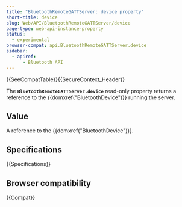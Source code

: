 ```yaml
---
title: "BluetoothRemoteGATTServer: device property"
short-title: device
slug: Web/API/BluetoothRemoteGATTServer/device
page-type: web-api-instance-property
status:
  - experimental
browser-compat: api.BluetoothRemoteGATTServer.device
sidebar:
  - apiref:
      - Bluetooth API
---
```


{{SeeCompatTable}}{{SecureContext_Header}}

The **`BluetoothRemoteGATTServer.device`** read-only property
returns a reference to the {{domxref("BluetoothDevice")}} running the server.

## Value

A reference to the {{domxref("BluetoothDevice")}}.

## Specifications

{{Specifications}}

## Browser compatibility

{{Compat}}

